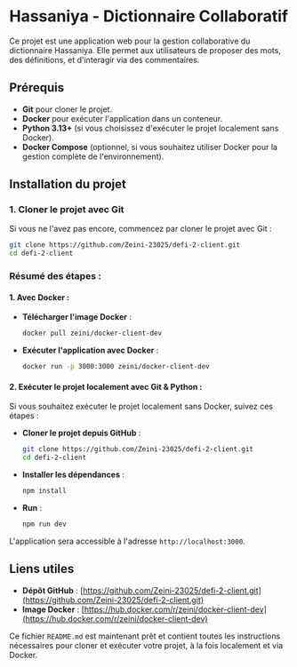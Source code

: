 
# Hassaniya - Dictionnaire Collaboratif

Ce projet est une application web pour la gestion collaborative du dictionnaire Hassaniya. Elle permet aux utilisateurs de proposer des mots, des définitions, et d'interagir via des commentaires.

## Prérequis

- **Git** pour cloner le projet.
- **Docker** pour exécuter l'application dans un conteneur.
- **Python 3.13+** (si vous choisissez d'exécuter le projet localement sans Docker).
- **Docker Compose** (optionnel, si vous souhaitez utiliser Docker pour la gestion complète de l'environnement).

## Installation du projet

### 1. Cloner le projet avec Git

Si vous ne l'avez pas encore, commencez par cloner le projet avec Git :

```bash
git clone https://github.com/Zeini-23025/defi-2-client.git
cd defi-2-client
```

### Résumé des étapes :

#### 1. **Avec Docker** :

- **Télécharger l'image Docker** :
  ```bash
  docker pull zeini/docker-client-dev
  ```

- **Exécuter l'application avec Docker** :
  ```bash
  docker run -p 3000:3000 zeini/docker-client-dev
  ```

#### 2. **Exécuter le projet localement avec Git & Python** :

Si vous souhaitez exécuter le projet localement sans Docker, suivez ces étapes :

- **Cloner le projet depuis GitHub** :
  ```bash
  git clone https://github.com/Zeini-23025/defi-2-client.git
  cd defi-2-client
  ```

- **Installer les dépendances** :
  ```bash
  npm install
  ```

- **Run** :
  ```bash
  npm run dev
  ```



L'application sera accessible à l'adresse `http://localhost:3000`. 

## Liens utiles

- **Dépôt GitHub** : [https://github.com/Zeini-23025/defi-2-client.git](https://github.com/Zeini-23025/defi-2-client.git)
- **Image Docker** : [https://hub.docker.com/r/zeini/docker-client-dev](https://hub.docker.com/r/zeini/docker-client-dev)

Ce fichier `README.md` est maintenant prêt et contient toutes les instructions nécessaires pour cloner et exécuter votre projet, à la fois localement et via Docker.
